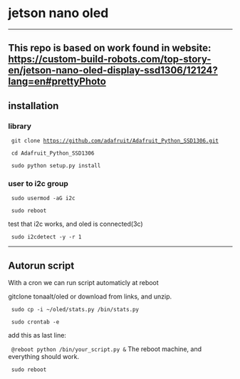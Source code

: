 # jetson nano oled
----
This repo is based on work found in website:   
https://custom-build-robots.com/top-story-en/jetson-nano-oled-display-ssd1306/12124?lang=en#prettyPhoto
----
## installation
### library
<code> git clone https://github.com/adafruit/Adafruit_Python_SSD1306.git</code>

<code> cd Adafruit_Python_SSD1306</code>

<code> sudo python setup.py install</code>


### user to i2c group
<code> sudo usermod -aG i2c <username></code>

<code> sudo reboot</code>

test that i2c works, and oled is connected(3c)

<code> sudo i2cdetect -y -r 1</code>

----
## Autorun script 
With a cron we can run script automaticly at reboot

gitclone tonaalt/oled or download from links, and unzip.


<code> sudo cp -i ~/oled/stats.py /bin/stats.py</code>

<code> sudo crontab -e</code>

add this as last line:

<code> @reboot python /bin/your_script.py &</code>
The reboot machine, and everything should work.

<code> sudo reboot</code>